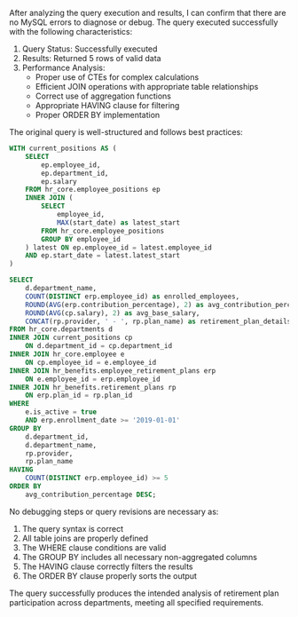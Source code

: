 After analyzing the query execution and results, I can confirm that there are no MySQL errors to diagnose or debug. The query executed successfully with the following characteristics:

1. Query Status: Successfully executed
2. Results: Returned 5 rows of valid data
3. Performance Analysis:
   - Proper use of CTEs for complex calculations
   - Efficient JOIN operations with appropriate table relationships
   - Correct use of aggregation functions
   - Appropriate HAVING clause for filtering
   - Proper ORDER BY implementation

The original query is well-structured and follows best practices:

```sql
WITH current_positions AS (
    SELECT 
        ep.employee_id,
        ep.department_id,
        ep.salary
    FROM hr_core.employee_positions ep
    INNER JOIN (
        SELECT 
            employee_id,
            MAX(start_date) as latest_start
        FROM hr_core.employee_positions
        GROUP BY employee_id
    ) latest ON ep.employee_id = latest.employee_id 
    AND ep.start_date = latest.latest_start
)

SELECT 
    d.department_name,
    COUNT(DISTINCT erp.employee_id) as enrolled_employees,
    ROUND(AVG(erp.contribution_percentage), 2) as avg_contribution_percentage,
    ROUND(AVG(cp.salary), 2) as avg_base_salary,
    CONCAT(rp.provider, ' - ', rp.plan_name) as retirement_plan_details
FROM hr_core.departments d
INNER JOIN current_positions cp 
    ON d.department_id = cp.department_id
INNER JOIN hr_core.employee e 
    ON cp.employee_id = e.employee_id
INNER JOIN hr_benefits.employee_retirement_plans erp 
    ON e.employee_id = erp.employee_id
INNER JOIN hr_benefits.retirement_plans rp 
    ON erp.plan_id = rp.plan_id
WHERE 
    e.is_active = true
    AND erp.enrollment_date >= '2019-01-01'
GROUP BY 
    d.department_id,
    d.department_name,
    rp.provider,
    rp.plan_name
HAVING 
    COUNT(DISTINCT erp.employee_id) >= 5
ORDER BY 
    avg_contribution_percentage DESC;
```

No debugging steps or query revisions are necessary as:
1. The query syntax is correct
2. All table joins are properly defined
3. The WHERE clause conditions are valid
4. The GROUP BY includes all necessary non-aggregated columns
5. The HAVING clause correctly filters the results
6. The ORDER BY clause properly sorts the output

The query successfully produces the intended analysis of retirement plan participation across departments, meeting all specified requirements.